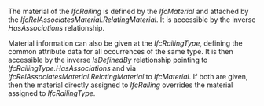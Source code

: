 The material of the _IfcRailing_ is defined by the _IfcMaterial_ and attached by the _IfcRelAssociatesMaterial_._RelatingMaterial_. It is accessible by the inverse _HasAssociations_ relationship.

Material information can also be given at the _IfcRailingType_, defining the common attribute data for all occurrences of the same type. It is then accessible by the inverse _IsDefinedBy_ relationship pointing to _IfcRailingType.HasAssociations_ and via _IfcRelAssociatesMaterial.RelatingMaterial_ to _IfcMaterial_. If both are given, then the material directly assigned to _IfcRailing_ overrides the material assigned to _IfcRailingType_.